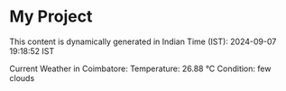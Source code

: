 # My Project

This content is dynamically generated in Indian Time (IST): 2024-09-07 19:18:52 IST


Current Weather in Coimbatore:
Temperature: 26.88 °C
Condition: few clouds
